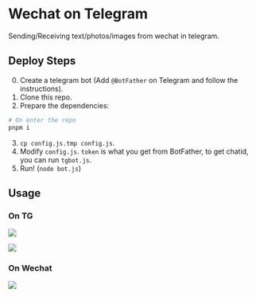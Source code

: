 # Wechat on Telegram

Sending/Receiving text/photos/images from wechat in telegram.

## Deploy Steps

0. Create a telegram bot (Add `@BotFather` on Telegram and follow the instructions).
1. Clone this repo.
2. Prepare the dependencies:
```bash
# On enter the repo
pnpm i
```
3. `cp config.js.tmp config.js`.
4. Modify `config.js`. `token` is what you get from BotFather, to get chatid, you can run `tgbot.js`.
5. Run! (`node bot.js`)

## Usage

### On TG

![](docs/p1.png)

![](docs/p2.png)

### On Wechat

![](docs/we.jpg)
